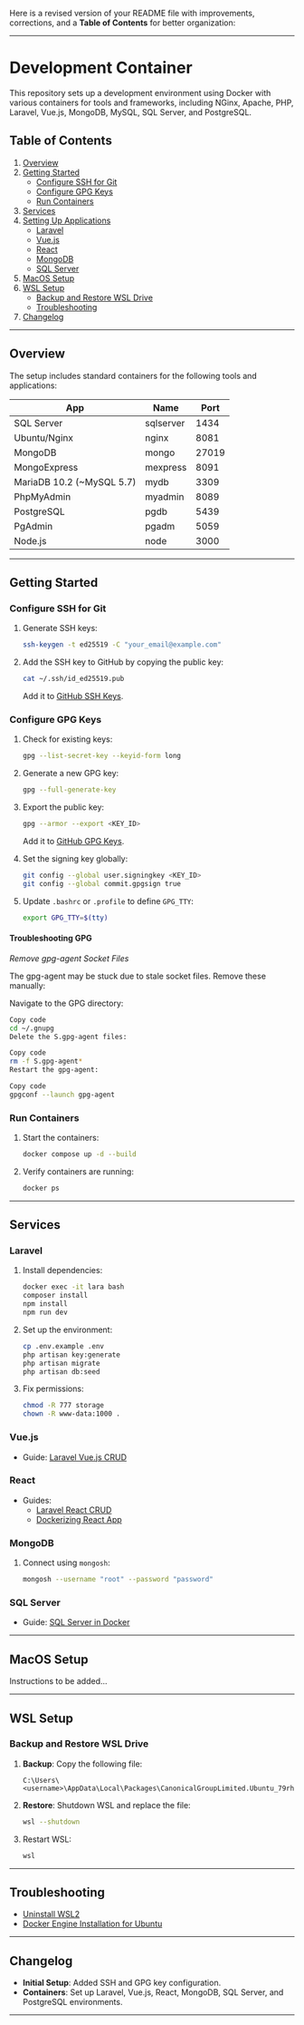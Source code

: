 Here is a revised version of your README file with improvements, corrections, and a **Table of Contents** for better organization:

---

# Development Container

This repository sets up a development environment using Docker with various containers for tools and frameworks, including NGinx, Apache, PHP, Laravel, Vue.js, MongoDB, MySQL, SQL Server, and PostgreSQL.

## Table of Contents

1. [Overview](#overview)
2. [Getting Started](#getting-started)
   - [Configure SSH for Git](#configure-ssh-for-git)
   - [Configure GPG Keys](#configure-gpg-keys)
   - [Run Containers](#run-containers)
3. [Services](#services)
4. [Setting Up Applications](#setting-up-applications)
   - [Laravel](#laravel)
   - [Vue.js](#vuejs)
   - [React](#react)
   - [MongoDB](#mongodb)
   - [SQL Server](#sql-server)
5. [MacOS Setup](#macos-setup)
6. [WSL Setup](#wsl-setup)
   - [Backup and Restore WSL Drive](#backup-and-restore-wsl-drive)
   - [Troubleshooting](#troubleshooting)
7. [Changelog](#changelog)

---

## Overview

The setup includes standard containers for the following tools and applications:

| App                       | Name      | Port  |
| ------------------------- | --------- | ----- |
| SQL Server                | sqlserver | 1434  |
| Ubuntu/Nginx              | nginx     | 8081  |
| MongoDB                   | mongo     | 27019 |
| MongoExpress              | mexpress  | 8091  |
| MariaDB 10.2 (~MySQL 5.7) | mydb      | 3309  |
| PhpMyAdmin                | myadmin   | 8089  |
| PostgreSQL                | pgdb      | 5439  |
| PgAdmin                   | pgadm     | 5059  |
| Node.js                   | node      | 3000  |

---

## Getting Started

### Configure SSH for Git

1. Generate SSH keys:
   ```bash
   ssh-keygen -t ed25519 -C "your_email@example.com"
   ```
2. Add the SSH key to GitHub by copying the public key:
   ```bash
   cat ~/.ssh/id_ed25519.pub
   ```
   Add it to [GitHub SSH Keys](https://github.com/settings/keys).

### Configure GPG Keys

1. Check for existing keys:
   ```bash
   gpg --list-secret-key --keyid-form long
   ```
2. Generate a new GPG key:
   ```bash
   gpg --full-generate-key
   ```
3. Export the public key:
   ```bash
   gpg --armor --export <KEY_ID>
   ```
   Add it to [GitHub GPG Keys](https://docs.github.com/en/authentication/managing-commit-signature-verification/telling-git-about-your-signing-key).

4. Set the signing key globally:
   ```bash
   git config --global user.signingkey <KEY_ID>
   git config --global commit.gpgsign true
   ```

5. Update `.bashrc` or `.profile` to define `GPG_TTY`:
   ```bash
   export GPG_TTY=$(tty)
   ```

#### Troubleshooting GPG

*Remove gpg-agent Socket Files*

The gpg-agent may be stuck due to stale socket files. Remove these manually:

Navigate to the GPG directory:

```bash
Copy code
cd ~/.gnupg
Delete the S.gpg-agent files:
```


```bash
Copy code
rm -f S.gpg-agent*
Restart the gpg-agent:
```

```bash
Copy code
gpgconf --launch gpg-agent
```

### Run Containers

1. Start the containers:
   ```bash
   docker compose up -d --build
   ```
2. Verify containers are running:
   ```bash
   docker ps
   ```

---

## Services

### Laravel

1. Install dependencies:
   ```bash
   docker exec -it lara bash
   composer install
   npm install
   npm run dev
   ```
2. Set up the environment:
   ```bash
   cp .env.example .env
   php artisan key:generate
   php artisan migrate
   php artisan db:seed
   ```
3. Fix permissions:
   ```bash
   chmod -R 777 storage
   chown -R www-data:1000 .
   ```

### Vue.js

- Guide: [Laravel Vue.js CRUD](https://www.positronx.io/create-laravel-vue-js-crud-single-page-application/)

### React

- Guides:
  - [Laravel React CRUD](https://techvblogs.com/blog/build-crud-app-with-laravel-and-reactjs)
  - [Dockerizing React App](https://blog.codeexpertslearning.com.br/dockerizando-uma-aplica%C3%A7%C3%A3o-react-js-f6a22e93bc5d)

### MongoDB

1. Connect using `mongosh`:
   ```bash
   mongosh --username "root" --password "password"
   ```

### SQL Server

- Guide: [SQL Server in Docker](https://learn.microsoft.com/en-us/sql/linux/sql-server-linux-docker-container-configure)

---

## MacOS Setup

Instructions to be added...

---

## WSL Setup

### Backup and Restore WSL Drive

1. **Backup**:
   Copy the following file:
   ```
   C:\Users\<username>\AppData\Local\Packages\CanonicalGroupLimited.Ubuntu_79rhkp1fndgsc\LocalState\ext4.vhdx
   ```

2. **Restore**:
   Shutdown WSL and replace the file:
   ```bash
   wsl --shutdown
   ```

3. Restart WSL:
   ```bash
   wsl
   ```

---

## Troubleshooting

- [Uninstall WSL2](https://pureinfotech.com/uninstall-wsl2-windows-10/)
- [Docker Engine Installation for Ubuntu](https://docs.docker.com/engine/install/ubuntu/)

---

## Changelog

- **Initial Setup**: Added SSH and GPG key configuration.
- **Containers**: Set up Laravel, Vue.js, React, MongoDB, SQL Server, and PostgreSQL environments.

---